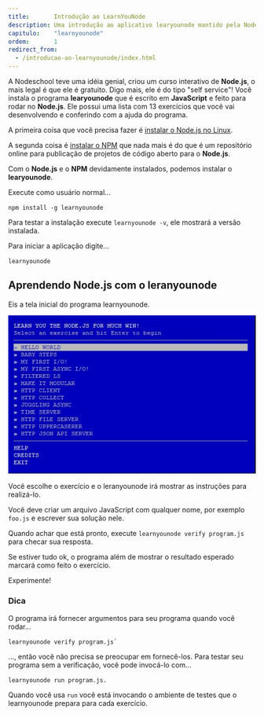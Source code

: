 ```yaml
---
title:       Introdução ao LearnYouNode
description: Uma introdução ao aplicativo learyounode mantido pela Nodeschool
capitulo:    "learnyounode"
ordem:       1
redirect_from:
  - /introducao-ao-learnyounode/index.html
---
```



A Nodeschool teve uma idéia genial, criou um curso interativo de __Node.js__, o mais legal é que ele é gratuito.
Digo mais, ele é do tipo "self service"! Você instala o programa __learyounode__ que é escrito em __JavaScript__ e
feito para rodar no __Node.js__. Ele possui uma lista com 13 exercícios que você vai desenvolvendo e conferindo com a
ajuda do programa.

A primeira coisa que você precisa fazer é [instalar o Node.js no Linux](/nodejs/melhor-forma-para-instalar-nodejs/).

A segunda coisa é [instalar o NPM](/nodejs/instalando-npm/) que nada mais é do que é um repositório online para publicação
de projetos de código aberto para o __Node.js__.

Com o __Node.js__ e o __NPM__ devidamente instalados, podemos instalar o __learyounode__.

Execute como usuário normal...

    npm install -g learnyounode

Para testar a instalação execute `learnyounode -v`, ele mostrará a versão instalada.

Para iniciar a aplicação digite...

    learnyounode




Aprendendo Node.js com o leranyounode
---

Eis a tela inicial do programa learnyounode.

![imagem ilustrando a tela inicial do leran you node](learnyounode-tela-inicial.jpg "imagem ilustrando a tela inicial do learnyounode")


Você escolhe o exercício e o leranyounode irá mostrar as instruções para realizá-lo.

Você deve criar um arquivo JavaScript com qualquer nome, por exemplo `foo.js` e escrever sua solução nele.

Quando achar que está pronto, execute `learnyounode verify program.js` para checar sua resposta.

Se estiver tudo ok, o programa além de mostrar o resultado esperado marcará como feito o exercício.

Experimente!



### Dica

O programa irá fornecer argumentos para seu programa quando você rodar...

    learnyounode verify program.js`

..., então você não precisa se preocupar em fornecê-los. Para testar seu programa sem a verificação, você pode
invocá-lo com...

    learnyounode run program.js.

Quando você usa `run` você está invocando o ambiente de testes que o learnyounode prepara para cada exercício.
